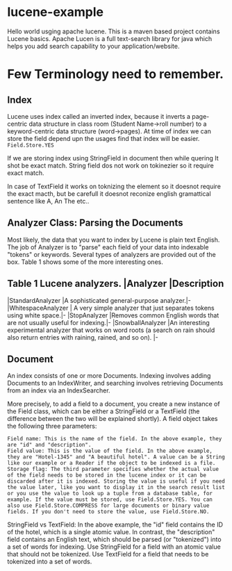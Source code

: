 # lucene-example
Hello world usging apache lucene.
This is a maven based project contains Lucene basics.
Apache Lucen is a full text-search library for java which helps
you add search capability to your application/website.

# Few Terminology need to remember.
## Index

Lucene uses index called an inverted index, because it inverts
a page-centric data structure in class room (Student Name->roll number) to a keyword-centric
data structure (word->pages).
At time of index we can store the field depend upn the usages find that index will be easier.
<code>
Field.Store.YES
</code>

If we are storing index using StringField in document then while quering It shot be exact match.
String field dos not work on tokinezier so it require exact match.

In case of TextField it works on toknizing the element so it doesnot require the exact macth,
but be carefull it doesnot reconize english gramattical sentence like A, An The etc..


## Analyzer Class: Parsing the Documents
Most likely, the data that you want to index by Lucene is plain text English. The job of Analyzer is to "parse" each field of your data into indexable "tokens" or keywords. Several types of analyzers are provided out of the box. Table 1 shows some of the more interesting ones.

Table 1 Lucene analyzers.
|Analyzer 	|Description
------------------------------------------------------------------------
|StandardAnalyzer 	|A sophisticated general-purpose analyzer.|-
|WhitespaceAnalyzer |	A very simple analyzer that just separates tokens using white space.|-
|StopAnalyzer 	|Removes common English words that are not usually useful for indexing.|-
|SnowballAnalyzer 	|An interesting experimental analyzer that works on word roots (a search on rain should also return entries with raining, rained, and so on). |-


## Document

An index consists of one or more Documents.
Indexing involves adding Documents to an IndexWriter,
and searching involves retrieving Documents from an index via an IndexSearcher. 

More precisely, to add a field to a document, you create a new instance of the Field class, which can be either a StringField or a TextField (the difference between the two will be explained shortly). A field object takes the following three parameters:

    Field name: This is the name of the field. In the above example, they are "id" and "description".
    Field value: This is the value of the field. In the above example, they are "Hotel-1345" and "A beautiful hotel". A value can be a String like our example or a Reader if the object to be indexed is a file.
    Storage flag: The third parameter specifies whether the actual value of the field needs to be stored in the lucene index or it can be discarded after it is indexed. Storing the value is useful if you need the value later, like you want to display it in the search result list or you use the value to look up a tuple from a database table, for example. If the value must be stored, use Field.Store.YES. You can also use Field.Store.COMPRESS for large documents or binary value fields. If you don't need to store the value, use Field.Store.NO.

StringField vs TextField: In the above example, the "id" field contains the ID of the hotel, which is a single atomic value. In contrast, the "description" field contains an English text, which should be parsed (or "tokenized") into a set of words for indexing. Use StringField for a field with an atomic value that should not be tokenized. Use TextField for a field that needs to be tokenized into a set of words. 


